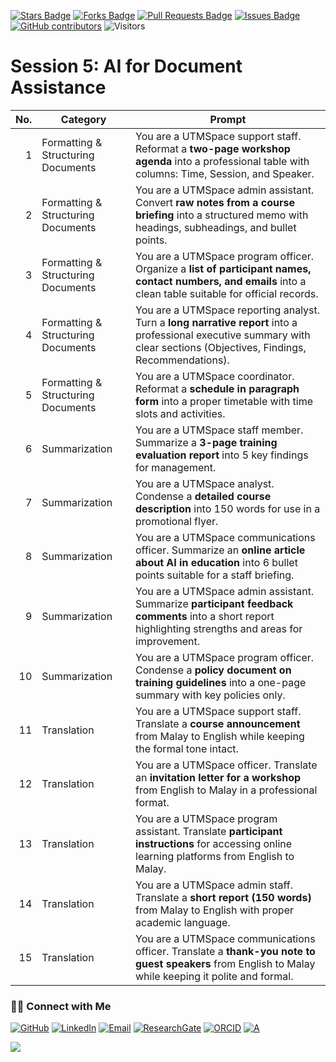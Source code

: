 <a href="https://github.com/drshahizan/short-course/stargazers"><img src="https://img.shields.io/github/stars/drshahizan/short-course" alt="Stars Badge"/></a>
<a href="https://github.com/drshahizan/short-course/network/members"><img src="https://img.shields.io/github/forks/drshahizan/short-course" alt="Forks Badge"/></a>
<a href="https://github.com/drshahizan/short-course/pulls"><img src="https://img.shields.io/github/issues-pr/drshahizan/short-course" alt="Pull Requests Badge"/></a>
<a href="https://github.com/drshahizan/short-course"><img src="https://img.shields.io/github/issues/drshahizan/short-course" alt="Issues Badge"/></a>
<a href="https://github.com/drshahizan/short-course/graphs/contributors"><img alt="GitHub contributors" src="https://img.shields.io/github/contributors/drshahizan/short-course?color=2b9348"></a>
![Visitors](https://api.visitorbadge.io/api/visitors?path=https%3A%2F%2Fgithub.com%2Fdrshahizan%2Fshort-course&labelColor=%23d9e3f0&countColor=%23697689&style=flat)

# Session 5: AI for Document Assistance


| **No.** | **Category**                       | **Prompt**                                                                                                                                                                |
| ------: | ---------------------------------- | ------------------------------------------------------------------------------------------------------------------------------------------------------------------------- |
|       1 | Formatting & Structuring Documents | You are a UTMSpace support staff. Reformat a **two-page workshop agenda** into a professional table with columns: Time, Session, and Speaker.                             |
|       2 | Formatting & Structuring Documents | You are a UTMSpace admin assistant. Convert **raw notes from a course briefing** into a structured memo with headings, subheadings, and bullet points.                    |
|       3 | Formatting & Structuring Documents | You are a UTMSpace program officer. Organize a **list of participant names, contact numbers, and emails** into a clean table suitable for official records.               |
|       4 | Formatting & Structuring Documents | You are a UTMSpace reporting analyst. Turn a **long narrative report** into a professional executive summary with clear sections (Objectives, Findings, Recommendations). |
|       5 | Formatting & Structuring Documents | You are a UTMSpace coordinator. Reformat a **schedule in paragraph form** into a proper timetable with time slots and activities.                                         |
|       6 | Summarization                      | You are a UTMSpace staff member. Summarize a **3-page training evaluation report** into 5 key findings for management.                                                    |
|       7 | Summarization                      | You are a UTMSpace analyst. Condense a **detailed course description** into 150 words for use in a promotional flyer.                                                     |
|       8 | Summarization                      | You are a UTMSpace communications officer. Summarize an **online article about AI in education** into 6 bullet points suitable for a staff briefing.                      |
|       9 | Summarization                      | You are a UTMSpace admin assistant. Summarize **participant feedback comments** into a short report highlighting strengths and areas for improvement.                     |
|      10 | Summarization                      | You are a UTMSpace program officer. Condense a **policy document on training guidelines** into a one-page summary with key policies only.                                 |
|      11 | Translation                        | You are a UTMSpace support staff. Translate a **course announcement** from Malay to English while keeping the formal tone intact.                                         |
|      12 | Translation                        | You are a UTMSpace officer. Translate an **invitation letter for a workshop** from English to Malay in a professional format.                                             |
|      13 | Translation                        | You are a UTMSpace program assistant. Translate **participant instructions** for accessing online learning platforms from English to Malay.                               |
|      14 | Translation                        | You are a UTMSpace admin staff. Translate a **short report (150 words)** from Malay to English with proper academic language.                                             |
|      15 | Translation                        | You are a UTMSpace communications officer. Translate a **thank-you note to guest speakers** from English to Malay while keeping it polite and formal.                     |


### 🙌🏻 Connect with Me
<p align="left">
    <a href="https://github.com/drshahizan" target="_blank"><img alt="GitHub" src="https://img.shields.io/badge/-@drshahizan-181717?style=flat-square&logo=GitHub&logoColor=white"></a>
    <a href="https://www.linkedin.com/in/drshahizan" target="_blank"><img alt="LinkedIn" src="https://img.shields.io/badge/-drshahizan-blue?style=flat-square&logo=Linkedin&logoColor=white&link=https://www.linkedin.com/in/drshahizan/"></a>
    <a href="mailto:shahizan@utm.my" target="_blank"><img alt="Email" src="https://img.shields.io/badge/-shahizan@utm.my-c14438?style=flat-square&logo=Gmail&logoColor=white&link=mailto:shahizan@utm.my.com"></a>
    <a href="https://www.researchgate.net/profile/Mohd-Othman-28" target="_blank"><img alt="ResearchGate" src="https://img.shields.io/badge/-ResearchGate-00CCBB?style=flat-square&logo=ResearchGate&logoColor=white"></a>
    <a href="https://orcid.org/0000-0003-4261-1873" target="_blank"><img alt="ORCID" src="https://img.shields.io/badge/-ORCID-A6CE39?style=flat-square&logo=ORCID&logoColor=white"></a> 
 <a href="https://visitorbadge.io/status?path=https%3A%2F%2Fgithub.com%2Fdrshahizan" target="_blank"><img alt="A" src="https://api.visitorbadge.io/api/visitors?path=https%3A%2F%2Fgithub.com%2Fdrshahizan&labelColor=%23697689&countColor=%23555555&style=plastic"></a>
 
![](https://hit.yhype.me/github/profile?user_id=81284918)
</p>
